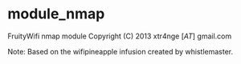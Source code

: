 module_nmap
===========

FruityWifi nmap module
Copyright (C) 2013  xtr4nge [_AT_] gmail.com

Note: Based on the wifipineapple infusion created by whistlemaster.
